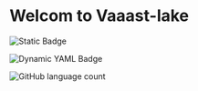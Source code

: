 # Welcom to Vaaast-lake
![Static Badge](https://img.shields.io/badge/any_text-you_like-blue)

![Dynamic YAML Badge](https://img.shields.io/badge/dynamic/yaml)

![GitHub language count](https://img.shields.io/github/languages/count/badges/shields)
